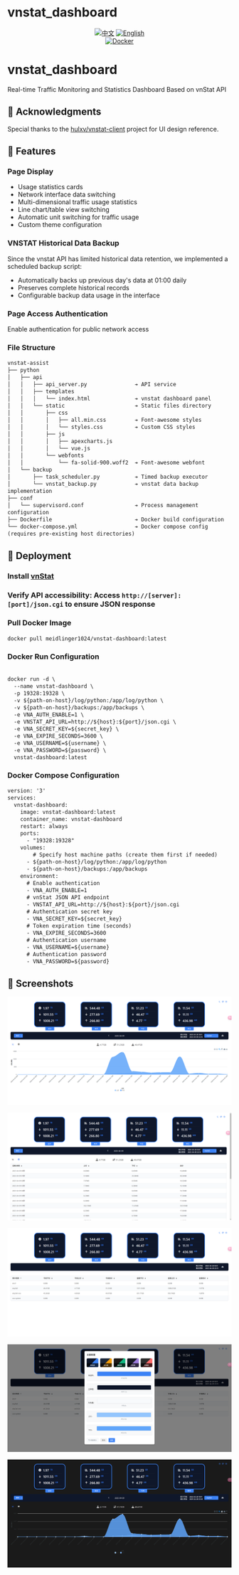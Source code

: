 # vnstat_dashboard

<div align="center">

[![中文](https://img.shields.io/badge/中文-README-red)](README.md)
[![English](https://img.shields.io/badge/English-README-blue)](README_EN.md)
<br>
[![Docker](https://img.shields.io/badge/-Docker-2496ED?style=flat-square&logo=docker&logoColor=white)](https://hub.docker.com/r/meidlinger1024/vnstat-dashboard)
</div>



# vnstat_dashboard

Real-time Traffic Monitoring and Statistics Dashboard Based on vnStat API

## 🙏 Acknowledgments

Special thanks to the [hulxv/vnstat-client](https://github.com/hulxv/vnstat-client) project for UI design reference.

## 🔰 Features

### Page Display

- Usage statistics cards
- Network interface data switching
- Multi-dimensional traffic usage statistics
- Line chart/table view switching
- Automatic unit switching for traffic usage
- Custom theme configuration

### VNSTAT Historical Data Backup

Since the vnstat API has limited historical data retention, we implemented a scheduled backup script:
- Automatically backs up previous day's data at 01:00 daily
- Preserves complete historical records
- Configurable backup data usage in the interface

### Page Access Authentication

Enable authentication for public network access

### File Structure

```
vnstat-assist
├── python
│   ├── api
│   │   ├── api_server.py               ➔ API service
│   │   ├── templates
│   │   │   └── index.html              ➔ vnstat dashboard panel
│   │   └── static                      ➔ Static files directory
│   │       ├── css
│   │       │   ├── all.min.css         ➔ Font-awesome styles
│   │       │   └── styles.css          ➔ Custom CSS styles
│   │       ├── js
│   │       │   ├── apexcharts.js
│   │       │   └── vue.js
│   │       └── webfonts
│   │           └── fa-solid-900.woff2  ➔ Font-awesome webfont
│   └── backup
│       ├── task_scheduler.py           ➔ Timed backup executor
│       └── vnstat_backup.py            ➔ vnstat data backup implementation
├── conf
│   └── supervisord.conf                ➔ Process management configuration
├── Dockerfile                          ➔ Docker build configuration
└── docker-compose.yml                  ➔ Docker compose config (requires pre-existing host directories)
```

## 🔧 Deployment

### Install [vnStat](https://github.com/vergoh/vnstat)

### Verify API accessibility: Access `http://[server]:[port]/json.cgi` to ensure JSON response

### Pull Docker Image

```
docker pull meidlinger1024/vnstat-dashboard:latest
```
### Docker Run Configuration

```

docker run -d \
  --name vnstat-dashboard \
  -p 19328:19328 \
  -v ${path-on-host}/log/python:/app/log/python \
  -v ${path-on-host}/backups:/app/backups \
  -e VNA_AUTH_ENABLE=1 \
  -e VNSTAT_API_URL=http://${host}:${port}/json.cgi \
  -e VNA_SECRET_KEY=${secret_key} \
  -e VNA_EXPIRE_SECONDS=3600 \
  -e VNA_USERNAME=${username} \
  -e VNA_PASSWORD=${password} \
  vnstat-dashboard:latest
```

### Docker Compose Configuration
```
version: '3'
services:
  vnstat-dashboard:
    image: vnstat-dashboard:latest
    container_name: vnstat-dashboard
    restart: always
    ports:
      - "19328:19328"
    volumes:
        # Specify host machine paths (create them first if needed)
      - ${path-on-host}/log/python:/app/log/python
      - ${path-on-host}/backups:/app/backups
    environment:
      # Enable authentication
      - VNA_AUTH_ENABLE=1
      # vnStat JSON API endpoint 
      - VNSTAT_API_URL=http://${host}:${port}/json.cgi
      # Authentication secret key
      - VNA_SECRET_KEY=${secret_key}
      # Token expiration time (seconds)
      - VNA_EXPIRE_SECONDS=3600
      # Authentication username
      - VNA_USERNAME=${username}
      # Authentication password
      - VNA_PASSWORD=${password}
```

## 🧩 Screenshots

![1](screenshots/1.png)

![2](screenshots/2.png)

![2](screenshots/3.png)

![2](screenshots/4.png)

![2](screenshots/5.png)
